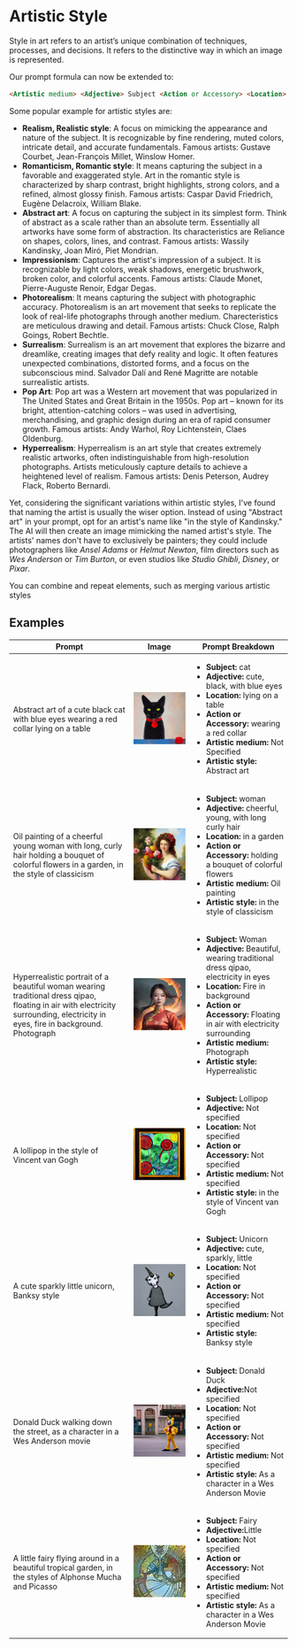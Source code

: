 # Artistic Style

Style in art refers to an artist’s unique combination of techniques, processes, and
decisions. It refers to the distinctive way in which an image is represented.


Our prompt formula can now be extended to:

```markdown
<Artistic medium> <Adjective> Subject <Action or Accessory> <Location> <Artistic style>
```


Some popular example for artistic styles are:

- **Realism, Realistic style**: A focus on mimicking the appearance and nature of the subject. It is recognizable by fine rendering, muted colors, intricate detail, and accurate fundamentals. Famous artists: Gustave Courbet, Jean-François Millet, Winslow Homer.
- **Romanticism, Romantic style**: It means capturing the subject in a favorable and exaggerated style.
Art in the romantic style is characterized by sharp contrast, bright highlights, strong colors, and a refined, almost
glossy finish.  Famous artists: Caspar David Friedrich, Eugène Delacroix, William Blake.
- **Abstract art**: A focus on capturing the subject in its simplest form. Think of abstract
as a scale rather than an absolute term. Essentially all artworks have some form of abstraction. Its characteristics are Reliance on shapes, colors, lines, and contrast. Famous artists: Wassily Kandinsky, Joan Miró, Piet Mondrian.
- **Impressionism**: Captures the artist's impression of a subject. It is recognizable by light colors, weak shadows, energetic brushwork, broken color, and colorful accents. Famous artists: Claude Monet, Pierre-Auguste Renoir, Edgar Degas.
- **Photorealism**: It means capturing the subject with photographic accuracy. Photorealism is an art movement that seeks to replicate the look of real-life photographs through another medium. Charecteristics are meticulous drawing and detail. Famous artists: Chuck Close, Ralph Goings, Robert Bechtle.
- **Surrealism**: Surrealism is an art movement that explores the bizarre and dreamlike, creating images that defy reality and logic. It often features unexpected combinations, distorted forms, and a focus on the subconscious mind. Salvador Dalí and René Magritte are notable surrealistic artists.
- **Pop Art**: Pop art was a Western art movement that was popularized in The United States and Great Britain in the 1950s. Pop art – known for its bright, attention-catching colors – was used in advertising, merchandising, and graphic design during an era of rapid consumer growth. Famous artists: Andy Warhol, Roy Lichtenstein, Claes Oldenburg.
- **Hyperrealism**: Hyperrealism is an art style that creates extremely realistic artworks, often indistinguishable from high-resolution photographs. Artists meticulously capture details to achieve a heightened level of realism. Famous artists: Denis Peterson, Audrey Flack, Roberto Bernardi.

Yet, considering the significant variations within artistic styles, I've found that naming the artist is usually the wiser option. Instead of using "Abstract art" in your prompt, opt for an artist's name like "in the style of Kandinsky." The AI will then create an image mimicking the named artist's style. The artists' names don't have to exclusively be painters; they could include photographers like *Ansel Adams* or *Helmut Newton*, film directors such as *Wes Anderson* or *Tim Burton*, or even studios like *Studio Ghibli*, *Disney*, or *Pixar*.

You can combine and repeat elements, such as merging various artistic styles



## Examples

| Prompt | Image | Prompt Breakdown |
| ------------------- | ----- | ------------------ |
| Abstract art of a cute black cat with blue eyes wearing a red collar lying on a table | ![cute-black-cat](./images/prompt-formula/style/cute-black-cat.png) | <ul><li><strong>Subject:</strong> cat</li><li><strong>Adjective:</strong> cute, black, with blue eyes</li><li><strong>Location:</strong> lying on a table</li><li><strong>Action or Accessory:</strong> wearing a red collar</li><li><strong>Artistic medium:</strong> Not Specified</li><li><strong>Artistic style:</strong> Abstract art</li></ul> |
| Oil painting of a cheerful young woman with long, curly hair holding a bouquet of colorful flowers in a garden, in the style of classicism | ![cheerful young woman in garden](./images/prompt-formula/style/cheerful-young-woman-in-garden.png) | <ul><li><strong>Subject:</strong> woman</li><li><strong>Adjective:</strong> cheerful, young, with long curly hair</li><li><strong>Location:</strong> in a garden</li><li><strong>Action or Accessory:</strong> holding a bouquet of colorful flowers</li><li><strong>Artistic medium:</strong> Oil painting</li><li><strong>Artistic style:</strong> in the style of classicism</li></ul> |
| Hyperrealistic portrait of a beautiful woman wearing traditional dress qipao, floating in air with electricity surrounding, electricity in eyes, fire in background. Photograph | ![woman in qipao](./images/prompt-formula/style/woman-in-qipao.png) | <ul><li><strong>Subject:</strong> Woman</li><li><strong>Adjective:</strong> Beautiful, wearing traditional dress qipao, electricity in eyes</li><li><strong>Location:</strong> Fire in background</li><li><strong>Action or Accessory:</strong> Floating in air with electricity surrounding</li><li><strong>Artistic medium:</strong> Photograph</li><li><strong>Artistic style:</strong> Hyperrealistic</li></ul> |
| A lollipop in the style of Vincent van Gogh | ![Lollipop](./images/prompt-formula/style/Lollipop.png) | <ul><li><strong>Subject:</strong> Lollipop</li><li><strong>Adjective:</strong> Not specified </li><li><strong>Location:</strong> Not specified</li><li><strong>Action or Accessory:</strong> Not specified </li><li><strong>Artistic medium:</strong> Not specified </li><li><strong>Artistic style:</strong> in the style of Vincent van Gogh </li></ul> |
| A cute sparkly little unicorn, Banksy style | ![unicorn](./images/prompt-formula/style/unicorn.png) | <ul><li><strong>Subject:</strong> Unicorn</li><li><strong>Adjective:</strong> cute, sparkly, little </li><li><strong>Location:</strong> Not specified</li><li><strong>Action or Accessory:</strong> Not specified </li><li><strong>Artistic medium:</strong> Not specified </li><li><strong>Artistic style:</strong> Banksy style </li></ul> |
| Donald Duck walking down the street, as a character in a Wes Anderson movie | ![donald duck](./images/prompt-formula/style/donald-duck.png) | <ul><li><strong>Subject:</strong> Donald Duck </li><li><strong>Adjective:</strong>Not specified </li><li><strong>Location:</strong> Not specified</li><li><strong>Action or Accessory:</strong> Not specified </li><li><strong>Artistic medium:</strong> Not specified </li><li><strong>Artistic style:</strong> As a character in a Wes Anderson Movie </li></ul> |
| A little fairy flying around in a beautiful tropical garden, in the styles of  Alphonse Mucha and Picasso | ![fairy](./images/prompt-formula/style/fairy.png) | <ul><li><strong>Subject:</strong> Fairy </li><li><strong>Adjective:</strong>Little </li><li><strong>Location:</strong> Not specified</li><li><strong>Action or Accessory:</strong> Not specified </li><li><strong>Artistic medium:</strong> Not specified </li><li><strong>Artistic style:</strong> As a character in a Wes Anderson Movie </li></ul> |




